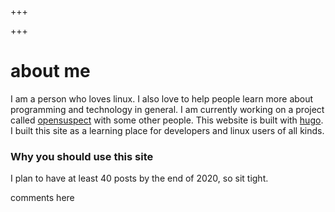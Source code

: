 +++

+++
# about me

I am a person who loves linux. I also love to help people learn more about programming and technology in general. I am currently working on a project called [opensuspect](https://github.com/opensuspect/opensuspect) with some other people. This website is built with [hugo](https://gohugo.io). I built this site as a learning place for developers and linux users of all kinds.

### Why you should use this site

I plan to have at least 40 posts by the end of 2020, so sit tight.








comments here
